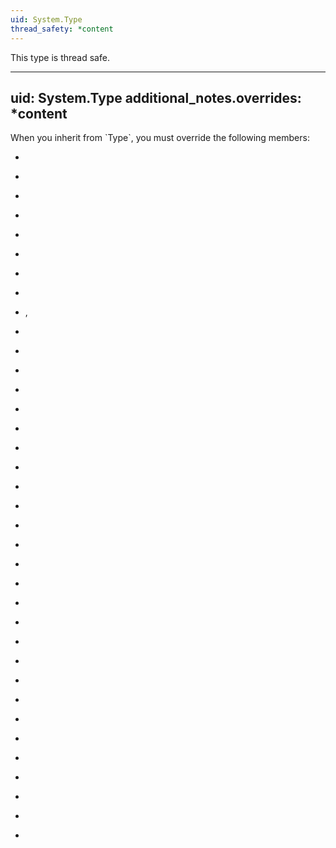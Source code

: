 ```yaml
---
uid: System.Type
thread_safety: *content
---
```


This type is thread safe.


---
uid: System.Type
additional_notes.overrides: *content
---

<p>When you inherit from `Type`, you must override the following members:  
  
-   <xref href="System.Type.Assembly"></xref>  
  
-   <xref href="System.Type.AssemblyQualifiedName"></xref>  
  
-   <xref href="System.Type.BaseType"></xref>  
  
-   <xref href="System.Type.FullName"></xref>  
  
-   <xref href="System.Type.GetAttributeFlagsImpl"></xref>  
  
-   <xref href="System.Type.GetConstructorImpl(System.Reflection.BindingFlags,System.Reflection.Binder,System.Reflection.CallingConventions,System.Type[],System.Reflection.ParameterModifier[])"></xref>  
  
-   <xref href="System.Type.GetConstructors(System.Reflection.BindingFlags)"></xref>  
  
-   <xref href="System.Type.GetElementType"></xref>  
  
-   <xref href="System.Type.GetEvent(System.String,System.Reflection.BindingFlags)"></xref> ,  
  
-   <xref href="System.Type.GetEvents(System.Reflection.BindingFlags)"></xref>  
  
-   <xref href="System.Type.GetField(System.String,System.Reflection.BindingFlags)"></xref>  
  
-   <xref href="System.Type.GetFields(System.Reflection.BindingFlags)"></xref>  
  
-   <xref href="System.Type.GetInterface(System.String,System.Boolean)"></xref>  
  
-   <xref href="System.Type.GetInterfaces"></xref>  
  
-   <xref href="System.Type.GetMethodImpl(System.String,System.Reflection.BindingFlags,System.Reflection.Binder,System.Reflection.CallingConventions,System.Type[],System.Reflection.ParameterModifier[])"></xref>  
  
-   <xref href="System.Type.GetMethods(System.Reflection.BindingFlags)"></xref>  
  
-   <xref href="System.Type.GetNestedType(System.String,System.Reflection.BindingFlags)"></xref>  
  
-   <xref href="System.Type.GetNestedTypes(System.Reflection.BindingFlags)"></xref>  
  
-   <xref href="System.Type.GetProperties(System.Reflection.BindingFlags)"></xref>  
  
-   <xref href="System.Type.GetPropertyImpl(System.String,System.Reflection.BindingFlags,System.Reflection.Binder,System.Type,System.Type[],System.Reflection.ParameterModifier[])"></xref>  
  
-   <xref href="System.Type.GUID"></xref>  
  
-   <xref href="System.Type.HasElementTypeImpl"></xref>  
  
-   <xref href="System.Type.InvokeMember(System.String,System.Reflection.BindingFlags,System.Reflection.Binder,System.Object,System.Object[],System.Reflection.ParameterModifier[],System.Globalization.CultureInfo,System.String[])"></xref>  
  
-   <xref href="System.Type.IsArrayImpl"></xref>  
  
-   <xref href="System.Type.IsByRefImpl"></xref>  
  
-   <xref href="System.Type.IsCOMObjectImpl"></xref>  
  
-   <xref href="System.Type.IsPointerImpl"></xref>  
  
-   <xref href="System.Type.IsPrimitiveImpl"></xref>  
  
-   <xref href="System.Type.Module"></xref>  
  
-   <xref href="System.Type.Namespace"></xref>  
  
-   <xref href="System.Type.TypeHandle"></xref>  
  
-   <xref href="System.Type.UnderlyingSystemType"></xref>  
  
-   <xref href="System.Reflection.MemberInfo.GetCustomAttributes(System.Boolean)"></xref>  
  
-   <xref href="System.Reflection.MemberInfo.GetCustomAttributes(System.Type,System.Boolean)"></xref>  
  
-   <xref href="System.Reflection.MemberInfo.IsDefined(System.Type,System.Boolean)"></xref>  
  
-   <xref href="System.Reflection.MemberInfo.Name"></xref></p>


